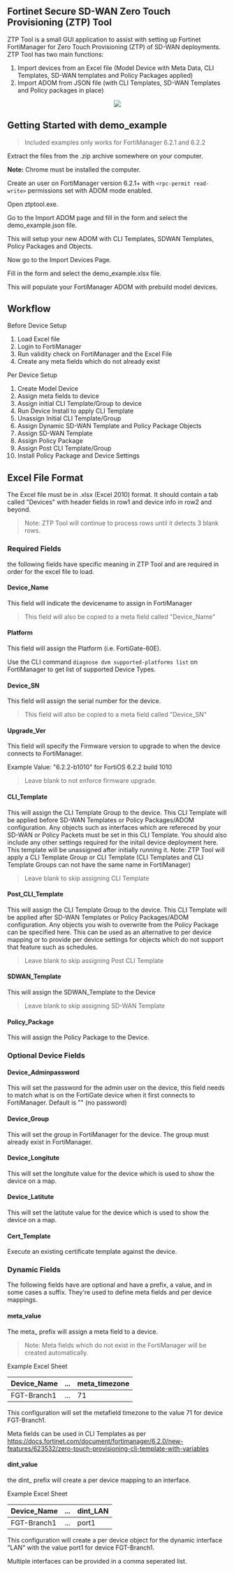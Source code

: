 ## Fortinet Secure SD-WAN Zero Touch Provisioning (ZTP) Tool
 
ZTP Tool is a small GUI application to assist with setting up Fortinet FortiManager for Zero Touch Provisioning (ZTP) of SD-WAN deployments. ZTP Tool has two main functions:

1) Import devices from an Excel file (Model Device with Meta Data, CLI Templates, SD-WAN templates and Policy Packages applied)
2) Import ADOM from JSON file (with CLI Templates, SD-WAN Templates and Policy packages in place)

<p align="center"><img src="example/screenshot.png" ></p>

## Getting Started with demo_example

> Included examples only works for FortiManager 6.2.1 and 6.2.2

Extract the files from the .zip archive somewhere on your computer.

**Note:** Chrome must be installed the computer.

Create an user on FortiManager version 6.2.1+ with `<rpc-permit read-write>` permissions set with ADOM mode enabled. 

Open ztptool.exe.

Go to the Import ADOM page and fill in the form and select the demo_example.json file.

This will setup your new ADOM with CLI Templates, SDWAN Templates, Policy Packages and Objects. 

Now go to the Import Devices Page. 

Fill in the form and select the demo_example.xlsx file. 

This will populate your FortiManager ADOM with prebuild model devices. 

## Workflow

Before Device Setup
1) Load Excel file
2) Login to FortiManager
3) Run validity check on FortiManager and the Excel File
4) Create any meta fields which do not already exist

Per Device Setup
1) Create Model Device
2) Assign meta fields to device
3) Assign initial CLI Template/Group to device
4) Run Device Install to apply CLI Template
5) Unassign Initial CLI Template/Group
6) Assign Dynamic SD-WAN Template and Policy Package Objects
7) Assign SD-WAN Template
8) Assign Policy Package
9) Assign Post CLI Template/Group
10) Install Policy Package and Device Settings

## Excel File Format

The Excel file must be in .xlsx (Excel 2010) format. It should contain a tab called "Devices" with header fields in row1 and device info in row2 and beyond.

> Note: ZTP Tool will continue to process rows until it detects 3 blank rows. 

### Required Fields
the following fields have specific meaning in ZTP Tool and are required in order for the excel file to load.

#### Device_Name
This field will indicate the devicename to assign in FortiManager

> This field will also be copied to a meta field called "Device_Name"

#### Platform
This field will assign the Platform (i.e. FortiGate-60E). 

Use the CLI command `diagnose dvm supported-platforms list` on FortiManager to get  list of supported Device Types.

#### Device_SN
This field will assign the serial number for the device.

> This field will also be copied to a meta field called "Device_SN"

#### Upgrade_Ver
This field will specify the Firmware version to upgrade to when the device connects to FortiManager. 

Example Value: "6.2.2-b1010" for FortiOS 6.2.2 build 1010

> Leave blank to not enforce firmware upgrade.

#### CLI_Template
This will assign the CLI Template Group to the device. This CLI Template will be applied before SD-WAN Templates or Policy Packages/ADOM configuration. Any objects such as interfaces which are refereced by your SD-WAN or Policy Packets must be set in this CLI Template. You should also include any other settings required for the initail device deployment here. This template will be unassigned after initially running it.
Note: ZTP Tool will apply a CLI Template Group or CLI Template (CLI Templates and CLI Template Groups can not have the same name in FortiManager)

> Leave blank to skip assigning CLI Template

#### Post_CLI_Template
This will assign the CLI Template Group to the device. This CLI Template will be applied after SD-WAN Templates or Policy Packages/ADOM configuration. Any objects you wish to overwrite from the Policy Package can be specified here. This can be used as an alternative to per device mapping or to provide per device settings for objects which do not support that feature such as schedules. 

> Leave blank to skip assigning Post CLI Template

#### SDWAN_Template
This will assign the SDWAN_Template to the Device

> Leave blank to skip assigning SD-WAN Template

#### Policy_Package
This will assign the Policy Package to the Device. 

### Optional Device Fields

#### Device_Adminpassword
This will set the password for the admin user on the device, this field needs to match what is on the FortiGate device when it first connects to FortiManager. Default is "" (no password)

#### Device_Group
This will set the group in FortiManager for the device. The group must already exist in FortiManager.

#### Device_Longitute
This will set the longitute value for the device which is used to show the device on a map.  

#### Device_Latitute
This will set the latitute value for the device which is used to show the device on a map.  

#### Cert_Template
Execute an existing certificate template against the device.

### Dynamic Fields
The following fields have are optional and have a prefix, a value, and in some cases a suffix. They're used to define meta fields and per device mappings.

#### meta_value
The meta_ prefix will assign a meta field to a device.

> Note: Meta fields which do not exist in the FortiManager will be created automatically.

Example Excel Sheet

Device_Name | ... | meta_timezone
----------- | --- | -------------
FGT-Branch1 | ... | 71


This configuration will set the metafield timezone to the value 71 for device FGT-Branch1.

Meta fields can be used in CLI Templates as per https://docs.fortinet.com/document/fortimanager/6.2.0/new-features/623532/zero-touch-provisioning-cli-template-with-variables

#### dint_value
the dint_ prefix will create a per device mapping to an interface. 

Example Excel Sheet

Device_Name | ... | dint_LAN
----------- | --- | -------------
FGT-Branch1 | ... | port1

This configuration will create a per device object for the dynamic interface "LAN" with the value port1 for device FGT-Branch1.

Multiple interfaces can be provided in a comma seperated list. 